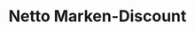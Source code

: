 ---
title: "Netto Marken-Discount"
url: /berlin/netto-marken-discount-rauchstrasse/
shop: Supermarkt
---